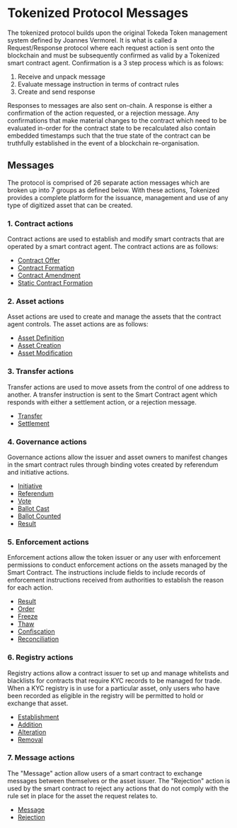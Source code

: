# Tokenized Protocol Messages

The tokenized protocol builds upon the original Tokeda Token management system defined by Joannes Vermorel. It is what is called a Request/Response protocol where each request action is sent onto the blockchain and must be subsequently confirmed as valid by a Tokenized smart contract agent. Confirmation is a 3 step process which is as folows:

1. Receive and unpack message
2. Evaluate message instruction in terms of contract rules
3. Create and send response

Responses to messages are also sent on-chain. A response is either a confirmation of the action requested, or a rejection message. Any confirmations that make material changes to the contract which need to be evaluated in-order for the contract state to be recalculated also contain embedded timestamps such that the true state of the contract can be truthfully established in the event of a blockchain re-organisation.

## Messages

The protocol is comprised of 26 separate action messages which are broken up into 7 groups as defined below. With these actions, Tokenized provides a complete platform for the issuance, management and use of any type of digitized asset that can be created.

### 1. Contract actions

Contract actions are used to establish and modify smart contracts that are operated by a smart contract agent. The contract actions are as follows:

* [Contract Offer](../protocol/contract-offer)
* [Contract Formation](../protocol/contract-formation)
* [Contract Amendment](../protocol/contract-amendment)
* [Static Contract Formation](../protocol/static-contract-formation)

### 2. Asset actions

Asset actions are used to create and manage the assets that the contract agent controls. The asset actions are as follows:
* [Asset Definition](../protocol/asset-definition)
* [Asset Creation](../protocol/asset-creation)
* [Asset Modification](../protocol/asset-modification)

### 3. Transfer actions

Transfer actions are used to move assets from the control of one address to another. A transfer instruction is sent to the Smart Contract agent which responds with either a settlement action, or a rejection message.

* [Transfer](../protocol/transfer)
* [Settlement](../protocol/settlement)

### 4. Governance actions

Governance actions allow the issuer and asset owners to manifest changes in the smart contract rules through binding votes created by referendum and initiative actions.

* [Initiative](../protocol/initiative)
* [Referendum](../protocol/referendum)
* [Vote](../protocol/vote)
* [Ballot Cast](../protocol/ballot-cast)
* [Ballot Counted](../protocol/ballot-counted)
* [Result](../protocol/result)

### 5. Enforcement actions

Enforcement actions allow the token issuer or any user with enforcement permissions to conduct enforcement actions on the assets managed by the Smart Contract. The instructions include fields to include records of enforcement instructions received from authorities to establish the reason for each action.

* [Result](../protocol/result)
* [Order](../protocol/order)
* [Freeze](../protocol/freeze)
* [Thaw](../protocol/thaw)
* [Confiscation](../protocol/confiscation)
* [Reconciliation](../protocol/reconciliation)

### 6. Registry actions

Registry actions allow a contract issuer to set up and manage whitelists and blacklists for contracts that require KYC records to be managed for trade. When a KYC registry is in use for a particular asset, only users who have been recorded as eligible in the registry will be permitted to hold or exchange that asset.

* [Establishment](../protocol/establishment)
* [Addition](../protocol/addition)
* [Alteration](../protocol/alteration)
* [Removal](../protocol/removal)

### 7. Message actions

The "Message" action allow users of a smart contract to exchange messages between themselves or the asset issuer. The "Rejection" action is used by the smart contract to reject any actions that do not comply with the rule set in place for the asset the request relates to.

* [Message](../protocol/message)
* [Rejection](../protocol/rejection)
